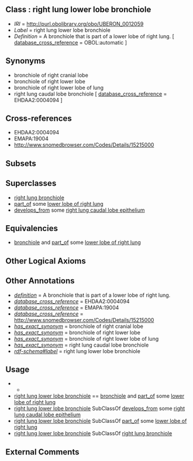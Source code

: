 
## Class : right lung lower lobe bronchiole

 * *IRI* = http://purl.obolibrary.org/obo/UBERON_0012059
 * *Label* = right lung lower lobe bronchiole
 * *Definition* = A bronchiole that is part of a lower lobe of right lung. [ [database_cross_reference](../../ef/oboInOwl#hasDbXref.md) = OBOL:automatic ]

## Synonyms

 * bronchiole of right cranial lobe
 * bronchiole of right lower lobe
 * bronchiole of right lower lobe of lung
 * right lung caudal lobe bronchiole [ [database_cross_reference](../../ef/oboInOwl#hasDbXref.md) = EHDAA2:0004094 ]

## Cross-references

 * EHDAA2:0004094
 * EMAPA:19004
 * http://www.snomedbrowser.com/Codes/Details/15215000

## Subsets


## Superclasses

 * [right lung bronchiole](../../UBERON/38/UBERON_0003538.md)
 * [part_of](../../BFO/50/BFO_0000050.md) some [lower lobe of right lung](../../UBERON/71/UBERON_0002171.md)
 * [develops_from](../../RO/02/RO_0002202.md) some [right lung caudal lobe epithelium](../../UBERON/40/UBERON_0005640.md)

## Equivalencies

 * [bronchiole](../../UBERON/86/UBERON_0002186.md) and [part_of](../../BFO/50/BFO_0000050.md) some [lower lobe of right lung](../../UBERON/71/UBERON_0002171.md)

## Other Logical Axioms


## Other Annotations

 * *[definition](../../IAO/15/IAO_0000115.md)* = A bronchiole that is part of a lower lobe of right lung.
 * *[database_cross_reference](../../ef/oboInOwl#hasDbXref.md)* = EHDAA2:0004094
 * *[database_cross_reference](../../ef/oboInOwl#hasDbXref.md)* = EMAPA:19004
 * *[database_cross_reference](../../ef/oboInOwl#hasDbXref.md)* = http://www.snomedbrowser.com/Codes/Details/15215000
 * *[has_exact_synonym](../../ym/oboInOwl#hasExactSynonym.md)* = bronchiole of right cranial lobe
 * *[has_exact_synonym](../../ym/oboInOwl#hasExactSynonym.md)* = bronchiole of right lower lobe
 * *[has_exact_synonym](../../ym/oboInOwl#hasExactSynonym.md)* = bronchiole of right lower lobe of lung
 * *[has_exact_synonym](../../ym/oboInOwl#hasExactSynonym.md)* = right lung caudal lobe bronchiole
 * *[rdf-schema#label](../../el/rdf-schema#label.md)* = right lung lower lobe bronchiole

## Usage

 * -
 * [right lung lower lobe bronchiole](../../UBERON/59/UBERON_0012059.md) == [bronchiole](../../UBERON/86/UBERON_0002186.md) and [part_of](../../BFO/50/BFO_0000050.md) some [lower lobe of right lung](../../UBERON/71/UBERON_0002171.md)
 * [right lung lower lobe bronchiole](../../UBERON/59/UBERON_0012059.md) SubClassOf [develops_from](../../RO/02/RO_0002202.md) some [right lung caudal lobe epithelium](../../UBERON/40/UBERON_0005640.md)
 * [right lung lower lobe bronchiole](../../UBERON/59/UBERON_0012059.md) SubClassOf [part_of](../../BFO/50/BFO_0000050.md) some [lower lobe of right lung](../../UBERON/71/UBERON_0002171.md)
 * [right lung lower lobe bronchiole](../../UBERON/59/UBERON_0012059.md) SubClassOf [right lung bronchiole](../../UBERON/38/UBERON_0003538.md)

## External Comments


